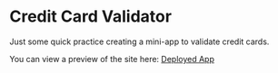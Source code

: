 # Credit Card Validator
Just some quick practice creating a mini-app to validate credit cards.

You can view a preview of the site here: <a href="https://d-nugent.github.io/credit-card-validator/">Deployed App</a>
